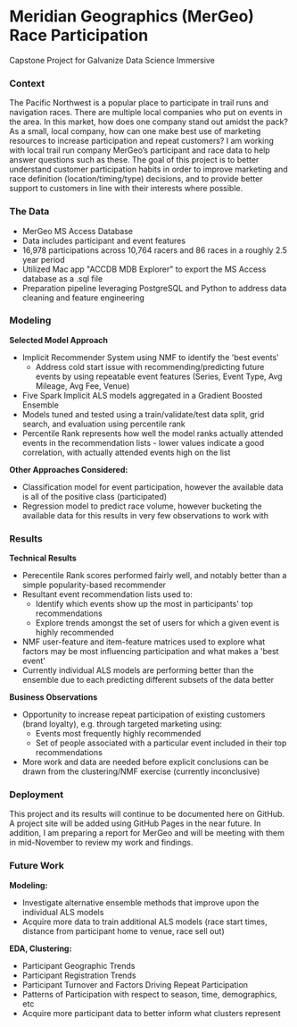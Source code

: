 # Meridian Geographics (MerGeo) Race Participation
Capstone Project for Galvanize Data Science Immersive

### Context
The Pacific Northwest is a popular place to participate in trail runs and navigation races.  There are multiple local companies who put on events in the area.  In this market, how does one company stand out amidst the pack?  As a small, local company, how can one make best use of marketing resources to increase participation and repeat customers?  I am working with local trail run company MerGeo’s participant and race data to help answer questions such as these.  The goal of this project is to better understand customer participation habits in order to improve marketing and race definition (location/timing/type) decisions, and to provide better support to customers in line with their interests where possible.

### The Data
* MerGeo MS Access Database
* Data includes participant and event features
* 16,978 participations across 10,764 racers and 86 races in a roughly 2.5 year period
* Utilized Mac app "ACCDB MDB Explorer" to export the MS Access database as a .sql file
* Preparation pipeline leveraging PostgreSQL and Python to address data cleaning and feature engineering

### Modeling
**Selected Model Approach**
* Implicit Recommender System using NMF to identify the 'best events'
  * Address cold start issue with recommending/predicting future events by using repeatable event features (Series, Event Type, Avg Mileage, Avg Fee, Venue)
* Five Spark Implicit ALS models aggregated in a Gradient Boosted Ensemble
* Models tuned and tested using a train/validate/test data split, grid search, and evaluation using percentile rank
* Percentile Rank represents how well the model ranks actually attended events in the recommendation lists - lower values indicate a good correlation, with actually attended events high on the list


**Other Approaches Considered:**
* Classification model for event participation, however the available data is all of the positive class (participated)
* Regression model to predict race volume, however bucketing the available data for this results in very few observations to work with

### Results
**Technical Results**
* Perecentile Rank scores performed fairly well, and notably better than a simple popularity-based recommender
* Resultant event recommendation lists used to:
  * Identify which events show up the most in participants' top recommendations
  * Explore trends amongst the set of users for which a given event is highly recommended
* NMF user-feature and item-feature matrices used to explore what factors may be most influencing participation and what makes a 'best event'
* Currently individual ALS models are performing better than the ensemble due to each predicting different subsets of the data better

**Business Observations**
* Opportunity to increase repeat participation of existing customers (brand loyalty), e.g. through targeted marketing using:
  * Events most frequently highly recommended
  * Set of people associated with a particular event included in their top recommendations
* More work and data are needed before explicit conclusions can be drawn from the clustering/NMF exercise (currently inconclusive)

### Deployment
This project and its results will continue to be documented here on GitHub.  A project site will be added using GitHub Pages in the near future.  In addition, I am preparing a report for MerGeo and will be meeting with them in mid-November to review my work and findings.

### Future Work
**Modeling:**
* Investigate alternative ensemble methods that improve upon the individual ALS models
* Acquire more data to train additional ALS models (race start times, distance from participant home to venue, race sell out)


**EDA, Clustering:**
* Participant Geographic Trends
* Participant Registration Trends
* Participant Turnover and Factors Driving Repeat Participation
* Patterns of Participation with respect to season, time, demographics, etc
* Acquire more participant data to better inform what clusters represent
